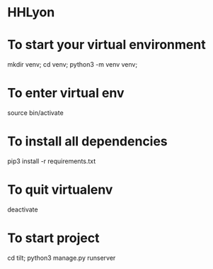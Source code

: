 # HHLyon

# To start your virtual environment
mkdir venv; cd venv; python3 -m venv venv;

# To enter virtual env
source bin/activate

# To install all dependencies
pip3 install -r requirements.txt

# To quit virtualenv
deactivate

###

# To start project
cd tilt; python3 manage.py runserver